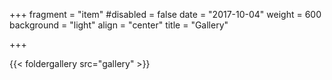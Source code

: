 +++
fragment = "item"
#disabled = false
date = "2017-10-04"
weight = 600
background = "light"
align = "center"
title = "Gallery"


+++

{{< foldergallery src="gallery" >}}